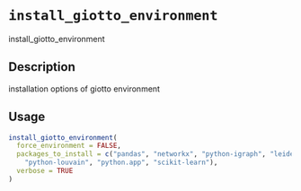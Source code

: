 # `install_giotto_environment`

install_giotto_environment


## Description

installation options of giotto environment


## Usage

```r
install_giotto_environment(
  force_environment = FALSE,
  packages_to_install = c("pandas", "networkx", "python-igraph", "leidenalg",
    "python-louvain", "python.app", "scikit-learn"),
  verbose = TRUE
)
```


